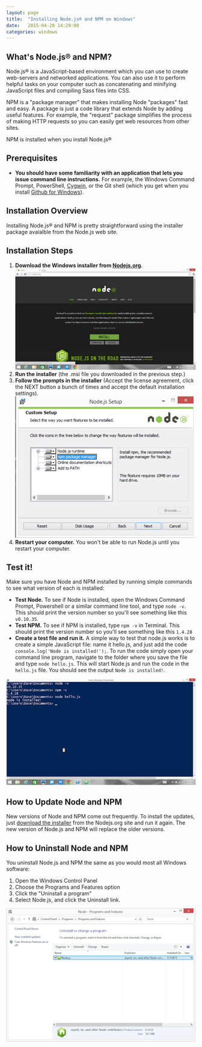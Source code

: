 ```yaml
---
layout: page
title:  "Installing Node.js® and NPM on Windows"
date:   2015-04-28 14:29:00
categories: windows
---
```

## What's Node.js®  and NPM?
Node.js® is a JavaScript-based environment which you can use to create web-servers and networked applications. You can also use it to perform helpful tasks on your computer such as concatenating and minifying JavaScript files and compiling Sass files into CSS.

NPM is a "package manager" that makes installing Node "packages" fast and easy. A package is just a code library that extends Node by adding useful features. For example, the "request" package simplifies the process of making HTTP requests so you can easily get web resources from other sites.

NPM is installed when you install Node.js®

## Prerequisites
* **You should have some familiarity with an application that lets you issue command line instructions.** For example, the Windows Command Prompt, PowerShell, [Cygwin](https://www.cygwin.com/), or the Git shell (which you get when you install [Github for Windows](https://windows.github.com/)). 

## Installation Overview
Installing Node.js® and NPM is pretty straightforward using the installer package avaialble from the Node.js web site.

## Installation Steps

1. **Download the Windows installer from [Nodejs.org](http://nodejs.org/download/).** ![](imgs/node-win-nodejs.png)
2. **Run the installer** (the .msi file you downloaded in the previous step.)
3. **Follow the prompts in the installer** (Accept the license agreement, click the NEXT button a bunch of times and accept the default installation settings). <br> ![](imgs/node-win-installer.png)
4. **Restart your computer.** You won't be able to run Node.js until you restart your computer.
 

## Test it!
Make sure you have Node and NPM installed by running simple commands to see what version of each is installed:

* **Test Node.** To see if Node is installed, open the Windows Command Prompt, Powershell or a similar command line tool, and type `node -v`. This should print the version number so you'll see something like this `v0.10.35`.
* **Test NPM.** To see if NPM is installed, type `npm -v` in Terminal. This should print the version number so you'll see something like this `1.4.28`
* **Create a test file and run it.** A simple way to test that node.js works is to create a simple JavaScript file: name it hello.js, and just add the code `console.log('Node is installed!');`. To run the code simply open your command line program, navigate to the folder where you save the file and type `node hello.js`. This will start Node.js and run the code in the `hello.js` file. You should see the output `Node is installed!`.

![](imgs/node-win-verify.png)

## How to Update Node and NPM
New versions of Node and NPM come out frequently. To install the updates, just [download the installer](http://nodejs.org/download/) from the Nodejs.org site and run it again. The new version of Node.js and NPM will replace the older versions.


## How to Uninstall Node and NPM
You uninstall Node.js and NPM the same as you would most all Windows software:

1. Open the Windows Control Panel
2. Choose the Programs and Features option
3. Click the "Uninstall a program"
4. Select Node.js, and click the Uninstall link.

![](imgs/node-win-uninstall.png)
